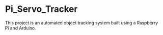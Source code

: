 # Pi_Servo_Tracker
This project is an automated object tracking system built using a Raspberry Pi and Arduino.
